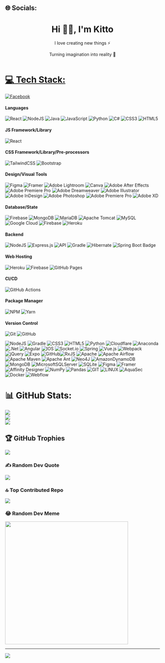 ## 🌐 Socials:
<h1 align="center"> Hi 👋🏻, I'm Kitto </br> 
</h1>
<p align="center">I love creating new things ⚡</p>
<p align="center">Turning imagination into reality 🚀</p>
<p align="center">
 <a href="https://instagram.com/im.kitto_/" target="_blank"><img alt="" src="https://img.shields.io/badge/Instagram-000?style=for-the-badge&logo=Instagram&logoColor=E4405F" style="vertical-align:center" />

# 💻 Tech Stack:

[![Facebook](https://img.shields.io/badge/Facebook-%231877F2.svg?logo=Facebook&logoColor=white)](https://facebook.com/https://www.facebook.com/nha.quach.18041) 

#### Languages
![React](https://img.shields.io/badge/react-%2320232a.svg?style=plastic&logo=react&logoColor=%2361DAFB)
![NodeJS](https://img.shields.io/badge/node.js-6DA55F?style=plastic&logo=node.js&logoColor=white)
![Java](https://img.shields.io/badge/-Java-000?style=for-the-badge&logo=java)
![JavaScript](https://img.shields.io/badge/-JavaScript-000?style=for-the-badge&logo=javascript)
![Python](https://img.shields.io/badge/python-3670A0?style=plastic&logo=python&logoColor=ffdd54)
![C#](https://img.shields.io/badge/c%23-%23239120.svg?style=plastic&logo=c-sharp&logoColor=white) 
![CSS3](https://img.shields.io/badge/-CSS3-000?style=for-the-badge&logo=css3)
![HTML5](https://img.shields.io/badge/-HTML5-000?style=for-the-badge&logo=html5)

#### JS Framework/Library
![React](https://img.shields.io/badge/-ReactJS-000?style=for-the-badge&logo=react)

#### CSS Framework/Library/Pre-processors
![TailwindCSS](https://img.shields.io/badge/-TailwindCSS-000?style=for-the-badge&logo=tailwind-css)
![Bootstrap](https://img.shields.io/badge/-Bootstrap-000?style=for-the-badge&l)

#### Design/Visual Tools
![Figma](https://img.shields.io/badge/-Figma-000?style=for-the-badge&logo=figma)
![Framer](https://img.shields.io/badge/-Framer-000?style=for-the-badge&logo=framer)
![Adobe Lightroom](https://img.shields.io/badge/-Adobe%20Lightroom-000?style=for-the-badge&logo=adobe%20lightroom)
![Canva](https://img.shields.io/badge/-Canva-000?style=for-the-badge&logo=canva)
![Adobe After Effects](https://img.shields.io/badge/-Adobe%20After%20Effects-000?style=for-the-badge&logo=Adobe%20After%20Effects&logoColor=white)
![Adobe Premiere Pro](https://img.shields.io/badge/Adobe%20Premiere%20Pro-000?style=for-the-badge&logo=Adobe%20Premiere%20Pro&logoColor=white)
![Adobe Dreamweaver](https://img.shields.io/badge/Adobe%20Dreamweaver-FF61F6.svg?style=plastic&logo=Adobe%20Dreamweaver&logoColor=white) 
![Adobe Illustrator](https://img.shields.io/badge/adobeillustrator-%23FF9A00.svg?style=plastic&logo=adobeillustrator&logoColor=white) 
![Adobe InDesign](https://img.shields.io/badge/Adobe%20InDesign-49021F?style=plastic&logo=adobeindesign&logoColor=white) 
![Adobe Photoshop](https://img.shields.io/badge/adobephotoshop-%2331A8FF.svg?style=plastic&logo=adobephotoshop&logoColor=white) 
![Adobe Premiere Pro](https://img.shields.io/badge/Adobe%20Premiere%20Pro-9999FF.svg?style=plastic&logo=Adobe%20Premiere%20Pro&logoColor=white) 
![Adobe XD](https://img.shields.io/badge/Adobe%20XD-470137?style=plastic&logo=Adobe%20XD&logoColor=#FF61F6)

#### Database/State
![Firebase](https://img.shields.io/badge/-Firebase-000?style=for-the-badge&logo=firebase)
![MongoDB](https://img.shields.io/badge/-MongoDB-000?style=for-the-badge&logo=mongodb)
![MariaDB](https://img.shields.io/badge/MariaDB-003545?style=plastic&logo=mariadb&logoColor=white)
![Apache Tomcat](https://img.shields.io/badge/apache%20tomcat-%23F8DC75.svg?style=for-the-badge&logo=apache-tomcat&logoColor=black)
![MySQL](https://img.shields.io/badge/mysql-%2300f.svg?style=plastic&logo=mysql&logoColor=white) 	
![Google Cloud](https://img.shields.io/badge/Google%20Cloud-%234285F4.svg?style=plastic&logo=google-cloud&logoColor=white) 
![Firebase](https://img.shields.io/badge/firebase-%23039BE5.svg?style=plastic&logo=firebase) 
![Heroku](https://img.shields.io/badge/heroku-%23430098.svg?style=plastic&logo=heroku&logoColor=white)


#### Backend
![NodeJS](https://img.shields.io/badge/-NodeJS-000?style=for-the-badge&logo=node.js&logoColor=pink)
![Express.js](https://img.shields.io/badge/-ExpressJS-000?style=for-the-badge&logo=express)
![API](https://img.shields.io/badge/-API-000?style=for-the-badge&logo=fastapi)
![Gradle](https://img.shields.io/badge/Gradle-02303A.svg?style=for-the-badge&logo=Gradle&logoColor=black)
![Hibernate](https://img.shields.io/badge/Hibernate-59666C?style=for-the-badge&logo=Hibernate&logoColor=white)
![Spring Boot Badge](https://img.shields.io/badge/Spring%20Boot-6DB33F?logo=springboot&logoColor=fff&style=for-the-badge)

#### Web Hosting
![Heroku](https://img.shields.io/badge/-Heroku-000?style=for-the-badge&logo=heroku)
![Firebase](https://img.shields.io/badge/-Firebase-000?style=for-the-badge&logo=firebase)
![GitHub Pages](https://img.shields.io/badge/-GitHub%20Pages-000?style=for-the-badge&logo=github)

#### CI/CD
![GitHub Actions](https://img.shields.io/badge/-github%20actions-000?style=for-the-badge&logo=githubactions)

#### Package Manager
![NPM](https://img.shields.io/badge/-NPM-000?style=for-the-badge&logo=npm)
![Yarn](https://img.shields.io/badge/-yarn-000?style=for-the-badge&logo=yarn)

#### Version Control
![Git](https://img.shields.io/badge/-Git-000?style=for-the-badge&logo=git)
![GitHub](https://img.shields.io/badge/-GitHub-000?style=for-the-badge&logo=github)



![NodeJS](https://img.shields.io/badge/node.js-6DA55F?style=plastic&logo=node.js&logoColor=white)
![Gradle](https://img.shields.io/badge/Gradle-02303A.svg?style=plastic&logo=Gradle&logoColor=white) ![CSS3](https://img.shields.io/badge/css3-%231572B6.svg?style=plastic&logo=css3&logoColor=white) ![HTML5](https://img.shields.io/badge/html5-%23E34F26.svg?style=plastic&logo=html5&logoColor=white) ![Python](https://img.shields.io/badge/python-3670A0?style=plastic&logo=python&logoColor=ffdd54) ![Cloudflare](https://img.shields.io/badge/Cloudflare-F38020?style=plastic&logo=Cloudflare&logoColor=white) ![Anaconda](https://img.shields.io/badge/Anaconda-%2344A833.svg?style=plastic&logo=anaconda&logoColor=white)![.Net](https://img.shields.io/badge/.NET-5C2D91?style=plastic&logo=.net&logoColor=white) ![Angular](https://img.shields.io/badge/angular-%23DD0031.svg?style=plastic&logo=angular&logoColor=white) ![IOS](https://img.shields.io/badge/IOS-%2320232a.svg?style=plastic&logo=apple&logoColor=white) ![Socket.io](https://img.shields.io/badge/Socket.io-black?style=plastic&logo=socket.io&badgeColor=010101) ![Spring](https://img.shields.io/badge/spring-%236DB33F.svg?style=plastic&logo=spring&logoColor=white) ![Vue.js](https://img.shields.io/badge/vuejs-%2335495e.svg?style=plastic&logo=vuedotjs&logoColor=%234FC08D) ![Webpack](https://img.shields.io/badge/webpack-%238DD6F9.svg?style=plastic&logo=webpack&logoColor=black) ![jQuery](https://img.shields.io/badge/jquery-%230769AD.svg?style=plastic&logo=jquery&logoColor=white) ![Expo](https://img.shields.io/badge/expo-1C1E24?style=plastic&logo=expo&logoColor=#D04A37)  ![GitHub](https://img.shields.io/badge/GitHub-%23121011.svg?style=plastic&logo=github&logoColor=white)![RxJS](https://img.shields.io/badge/rxjs-%23B7178C.svg?style=plastic&logo=reactivex&logoColor=white) ![Apache](https://img.shields.io/badge/apache-%23D42029.svg?style=plastic&logo=apache&logoColor=white) ![Apache Airflow](https://img.shields.io/badge/Apache%20Airflow-017CEE?style=plastic&logo=Apache%20Airflow&logoColor=white) ![Apache Maven](https://img.shields.io/badge/Apache%20Maven-C71A36?style=plastic&logo=Apache%20Maven&logoColor=white) ![Apache Ant](https://img.shields.io/badge/Apache%20Ant-A81C7D?style=plastic&logo=Apache%20Ant&logoColor=white) ![Neo4J](https://img.shields.io/badge/Neo4j-008CC1?style=plastic&logo=neo4j&logoColor=white) ![AmazonDynamoDB](https://img.shields.io/badge/Amazon%20DynamoDB-4053D6?style=plastic&logo=Amazon%20DynamoDB&logoColor=white) ![MongoDB](https://img.shields.io/badge/MongoDB-%234ea94b.svg?style=plastic&logo=mongodb&logoColor=white) ![MicrosoftSQLServer](https://img.shields.io/badge/Microsoft%20SQL%20Sever-CC2927?style=plastic&logo=microsoft%20sql%20server&logoColor=white) ![SQLite](https://img.shields.io/badge/sqlite-%2307405e.svg?style=plastic&logo=sqlite&logoColor=white) ![Figma](https://img.shields.io/badge/figma-%23F24E1E.svg?style=plastic&logo=figma&logoColor=white) ![Framer](https://img.shields.io/badge/Framer-black?style=plastic&logo=framer&logoColor=blue) ![Affinity Designer](https://img.shields.io/badge/affinitydesginer-%231B72BE.svg?style=plastic&logo=affinity-designer&logoColor=white) ![NumPy](https://img.shields.io/badge/numpy-%23013243.svg?style=plastic&logo=numpy&logoColor=white) ![Pandas](https://img.shields.io/badge/pandas-%23150458.svg?style=plastic&logo=pandas&logoColor=white)  ![GIT](https://img.shields.io/badge/Git-fc6d26?style=plastic&logo=git&logoColor=white) ![LINUX](https://img.shields.io/badge/Linux-FCC624?style=plastic&logo=linux&logoColor=black) ![AquaSec](https://img.shields.io/badge/aqua-%231904DA.svg?style=plastic&logo=aqua&logoColor=#0018A8) ![Docker](https://img.shields.io/badge/docker-%230db7ed.svg?style=plastic&logo=docker&logoColor=white)  ![Webflow](https://img.shields.io/badge/Webflow-4353FF?style=plastic&logo=webflow&logoColor=white) 
# 📊 GitHub Stats:
![](https://github-readme-stats.vercel.app/api?username=KittoLapTrinh&theme=dark&hide_border=false&include_all_commits=false&count_private=false)<br/>
![](https://github-readme-streak-stats.herokuapp.com/?user=KittoLapTrinh&theme=dark&hide_border=false)<br/>
![](https://github-readme-stats.vercel.app/api/top-langs/?username=KittoLapTrinh&theme=dark&hide_border=false&include_all_commits=false&count_private=false&layout=compact)

## 🏆 GitHub Trophies
![](https://github-profile-trophy.vercel.app/?username=KittoLapTrinh&theme=radical&no-frame=false&no-bg=true&margin-w=4)

### ✍️ Random Dev Quote
![](https://quotes-github-readme.vercel.app/api?type=horizontal&theme=light)

### 🔝 Top Contributed Repo
![](https://github-contributor-stats.vercel.app/api?username=KittoLapTrinh&limit=5&theme=dark&combine_all_yearly_contributions=true)

### 😂 Random Dev Meme
<img src='https://randommeme-five.vercel.app/' style="height: 400px;"/>

---
[![](https://visitcount.itsvg.in/api?id=KittoLapTrinh&icon=0&color=0)](https://visitcount.itsvg.in)

<!-- Proudly created with GPRM ( https://gprm.itsvg.in ) -->
